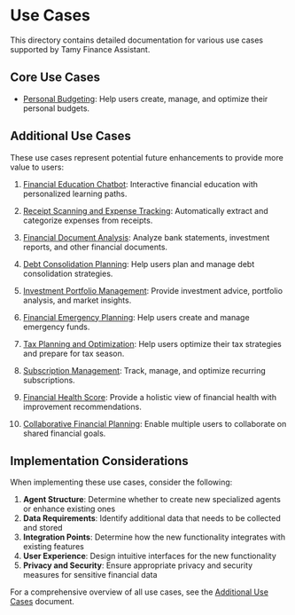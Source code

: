 # Use Cases

This directory contains detailed documentation for various use cases supported by Tamy Finance Assistant.

## Core Use Cases

- [Personal Budgeting](./personal-budgeting.md): Help users create, manage, and optimize their personal budgets.

## Additional Use Cases

These use cases represent potential future enhancements to provide more value to users:

1. [Financial Education Chatbot](./financial-education-chatbot.md): Interactive financial education with personalized learning paths.

2. [Receipt Scanning and Expense Tracking](./receipt-scanning.md): Automatically extract and categorize expenses from receipts.

3. [Financial Document Analysis](./financial-document-analysis.md): Analyze bank statements, investment reports, and other financial documents.

4. [Debt Consolidation Planning](./debt-consolidation.md): Help users plan and manage debt consolidation strategies.

5. [Investment Portfolio Management](./investment-portfolio.md): Provide investment advice, portfolio analysis, and market insights.

6. [Financial Emergency Planning](./financial-emergency.md): Help users create and manage emergency funds.

7. [Tax Planning and Optimization](./tax-planning.md): Help users optimize their tax strategies and prepare for tax season.

8. [Subscription Management](./subscription-management.md): Track, manage, and optimize recurring subscriptions.

9. [Financial Health Score](./financial-health-score.md): Provide a holistic view of financial health with improvement recommendations.

10. [Collaborative Financial Planning](./collaborative-planning.md): Enable multiple users to collaborate on shared financial goals.

## Implementation Considerations

When implementing these use cases, consider the following:

1. **Agent Structure**: Determine whether to create new specialized agents or enhance existing ones
2. **Data Requirements**: Identify additional data that needs to be collected and stored
3. **Integration Points**: Determine how the new functionality integrates with existing features
4. **User Experience**: Design intuitive interfaces for the new functionality
5. **Privacy and Security**: Ensure appropriate privacy and security measures for sensitive financial data

For a comprehensive overview of all use cases, see the [Additional Use Cases](./additional-use-cases.md) document.
